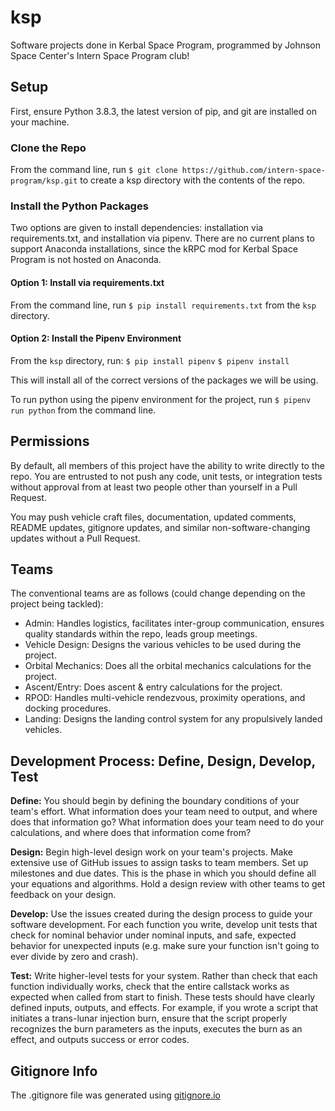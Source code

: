 # ksp
Software projects done in Kerbal Space Program, programmed by Johnson Space Center's Intern Space Program club!

## Setup
First, ensure Python 3.8.3, the latest version of pip, and git are installed on your machine.

### Clone the Repo
From the command line, run `$ git clone https://github.com/intern-space-program/ksp.git` to create a ksp directory with the contents of the repo.

### Install the Python Packages
Two options are given to install dependencies: installation via requirements.txt, and installation via pipenv. There are no current plans to support Anaconda installations, since the kRPC mod for Kerbal Space Program is not hosted on Anaconda.

#### Option 1: Install via requirements.txt
From the command line, run `$ pip install requirements.txt` from the `ksp` directory.

#### Option 2: Install the Pipenv Environment
From the `ksp` directory, run:
`$ pip install pipenv`
`$ pipenv install`

This will install all of the correct versions of the packages we will be using.

To run python using the pipenv environment for the project, run `$ pipenv run python` from the command line.

## Permissions
By default, all members of this project have the ability to write directly to the repo. You are entrusted to not push any code, unit tests, or integration tests without approval from at least two people other than yourself in a Pull Request.

You may push vehicle craft files, documentation, updated comments, README updates, gitignore updates, and similar non-software-changing updates without a Pull Request.

## Teams
The conventional teams are as follows (could change depending on the project being tackled):
- Admin: Handles logistics, facilitates inter-group communication, ensures quality standards within the repo, leads group meetings.
- Vehicle Design: Designs the various vehicles to be used during the project.
- Orbital Mechanics: Does all the orbital mechanics calculations for the project.
- Ascent/Entry: Does ascent & entry calculations for the project.
- RPOD: Handles multi-vehicle rendezvous, proximity operations, and docking procedures.
- Landing: Designs the landing control system for any propulsively landed vehicles.

## Development Process: Define, Design, Develop, Test
**Define:** You should begin by defining the boundary conditions of your team's effort. What information does your team need to output, and where does that information go? What information does your team need to do your calculations, and where does that information come from?

**Design:** Begin high-level design work on your team's projects. Make extensive use of GitHub issues to assign tasks to team members. Set up milestones and due dates. This is the phase in which you should define all your equations and algorithms. Hold a design review with other teams to get feedback on your design.

**Develop:** Use the issues created during the design process to guide your software development. For each function you write, develop unit tests that check for nominal behavior under nominal inputs, and safe, expected behavior for unexpected inputs (e.g. make sure your function isn't going to ever divide by zero and crash).

**Test:** Write higher-level tests for your system. Rather than check that each function individually works, check that the entire callstack works as expected when called from start to finish. These tests should have clearly defined inputs, outputs, and effects. For example, if you wrote a script that initiates a trans-lunar injection burn, ensure that the script properly recognizes the burn parameters as the inputs, executes the burn as an effect, and outputs success or error codes.

## Gitignore Info
The .gitignore file was generated using [gitignore.io](https://www.toptal.com/developers/gitignore)
